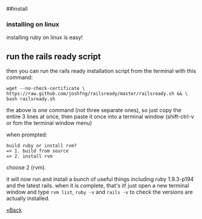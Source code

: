 ##install

### installing on linux

installing ruby on linux is easy!

## run the rails ready script
then you can run the rails ready installation script from the terminal with this command:

```text
wget --no-check-certificate \
https://raw.github.com/joshfng/railsready/master/railsready.sh && \
bash railsready.sh
```

the above is one command (not three separate ones), so just copy the entire
3 lines at once, then paste it once into a terminal window (shift-ctrl-v or
fom the terminal window menu)

when prompted:

```text
build ruby or install rvm?
=> 1. build from source
=> 2. install rvm
```

choose 2 (rvm).

it will now run and install a bunch of useful things including ruby
1.9.3-p194 and the latest rails. when it is complete, that's it! just open
a new terminal window and type `rvm list`, `ruby -v` and `rails -v` to
check the versions are actually installed.

[«Back](/ruby_from_scratch)
